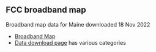
## FCC broadband map

Broadband map data for Maine downloaded 18 Nov 2022

* [Broadband Map](https://broadbandmap.fcc.gov/home)
* [Data download page](https://broadbandmap.fcc.gov/data-download) has various categories
